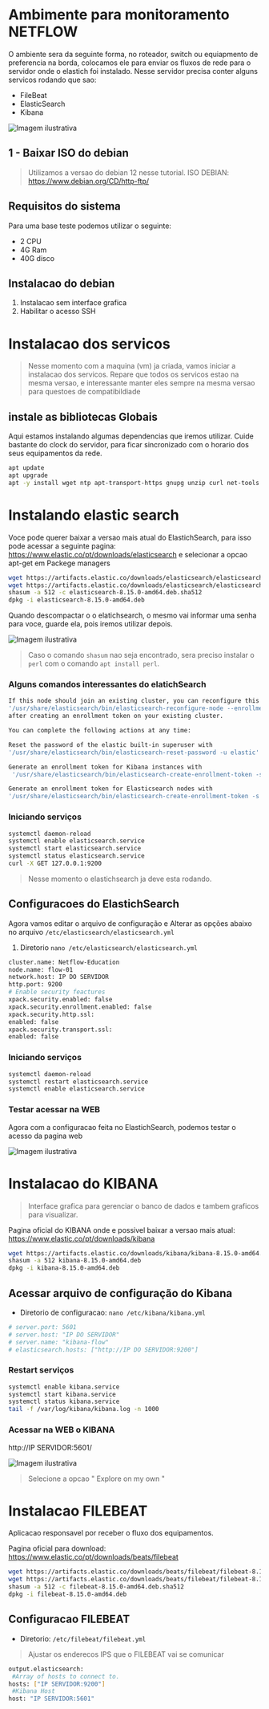 # Ambimente para monitoramento NETFLOW
O ambiente sera da seguinte forma, no roteador, switch ou equiapmento de preferencia na borda, colocamos ele para enviar os fluxos de rede para o servidor onde o elastich foi instalado.
Nesse servidor precisa conter alguns servicos rodando que sao:
* FileBeat
* ElasticSearch
* Kibana

![Imagem ilustrativa](../Imagens-NetFlow/Draw.png)

## 1 - Baixar ISO do debian
> Utilizamos a versao do debian 12 nesse tutorial.
ISO DEBIAN: https://www.debian.org/CD/http-ftp/

## Requisitos do sistema
Para uma base teste podemos utilizar o seguinte:
* 2 CPU
* 4G Ram
* 40G disco

## Instalacao do debian
1. Instalacao sem interface grafica
2. Habilitar o acesso SSH


# Instalacao dos servicos
> Nesse momento com a maquina (vm) ja criada, vamos iniciar a instalacao dos servicos.
> Repare que todos os servicos estao na mesma versao, e interessante manter eles sempre na mesma versao para questoes de compatibildiade

## instale as bibliotecas Globais
Aqui estamos instalando algumas dependencias que iremos utilizar. Cuide bastante do clock do servidor, para ficar sincronizado com o horario dos seus equipamentos da rede.
```bash
apt update
apt upgrade
apt -y install wget ntp apt-transport-https gnupg unzip curl net-tools default-jre tcpdump
```
# Instalando elastic search
Voce pode querer baixar a versao mais atual do ElastichSearch, para isso pode acessar a seguinte pagina: https://www.elastic.co/pt/downloads/elasticsearch e selecionar a opcao apt-get em Packege managers

```bash
wget https://artifacts.elastic.co/downloads/elasticsearch/elasticsearch-8.15.0-amd64.deb
wget https://artifacts.elastic.co/downloads/elasticsearch/elasticsearch-8.15.0-amd64.deb.sha512
shasum -a 512 -c elasticsearch-8.15.0-amd64.deb.sha512 
dpkg -i elasticsearch-8.15.0-amd64.deb
```
Quando descompactar o o elatichsearch, o mesmo vai informar uma senha para voce, guarde ela, pois iremos utilizar depois.

![Imagem ilustrativa](../Imagens-NetFlow/senha_elastichSearch.png)

> Caso o comando `shasum` nao seja encontrado, sera preciso instalar o `perl` com o comando `apt install perl`.

### Alguns comandos interessantes do elatichSearch
```bash
If this node should join an existing cluster, you can reconfigure this with
'/usr/share/elasticsearch/bin/elasticsearch-reconfigure-node --enrollment-token <token-here>'
after creating an enrollment token on your existing cluster.

You can complete the following actions at any time:

Reset the password of the elastic built-in superuser with
'/usr/share/elasticsearch/bin/elasticsearch-reset-password -u elastic'.

Generate an enrollment token for Kibana instances with
 '/usr/share/elasticsearch/bin/elasticsearch-create-enrollment-token -s kibana'.

Generate an enrollment token for Elasticsearch nodes with
'/usr/share/elasticsearch/bin/elasticsearch-create-enrollment-token -s node
```

### Iniciando serviços

```bash
systemctl daemon-reload
systemctl enable elasticsearch.service
systemctl start elasticsearch.service
systemctl status elasticsearch.service
curl -X GET 127.0.0.1:9200
```
> Nesse momento o elastichsearch ja deve esta rodando.

## Configuracoes do ElastichSearch
Agora vamos editar o arquivo de configuração e Alterar as opções abaixo no arquivo `/etc/elasticsearch/elasticsearch.yml`

1. Diretorio
`nano /etc/elasticsearch/elasticsearch.yml`

```bash
cluster.name: Netflow-Education
node.name: flow-01
network.host: IP DO SERVIDOR
http.port: 9200
# Enable security feactures
xpack.security.enabled: false
xpack.security.enrollment.enabled: false
xpack.security.http.ssl:
enabled: false
xpack.security.transport.ssl:
enabled: false
```
### Iniciando serviços
```bash
systemctl daemon-reload
systemctl restart elasticsearch.service
systemctl enable elasticsearch.service
```
### Testar acessar na WEB
Agora com a configuracao feita no ElastichSearch, podemos testar o acesso da pagina web

![Imagem ilustrativa](../Imagens-NetFlow/web_elastich.png)

# Instalacao do KIBANA
> Interface grafica para gerenciar o banco de dados e tambem graficos para visualizar.

Pagina oficial do KIBANA onde e possivel baixar a versao mais atual: https://www.elastic.co/pt/downloads/kibana

```bash
wget https://artifacts.elastic.co/downloads/kibana/kibana-8.15.0-amd64.deb
shasum -a 512 kibana-8.15.0-amd64.deb 
dpkg -i kibana-8.15.0-amd64.deb
```

## Acessar arquivo de configuração do Kibana

* Diretorio de configuracao: `nano /etc/kibana/kibana.yml`
```bash
# server.port: 5601
# server.host: "IP DO SERVIDOR"
# server.name: "kibana-flow"
# elasticsearch.hosts: ["http://IP DO SERVIDOR:9200"]
```


### Restart serviços
```bash
systemctl enable kibana.service
systemctl start kibana.service
systemctl status kibana.service
tail -f /var/log/kibana/kibana.log -n 1000
```

### Acessar na WEB o KIBANA
http://IP SERVIDOR:5601/

![Imagem ilustrativa](../Imagens-NetFlow/kibana_web.png)

> Selecione a opcao " Explore on my own "


# Instalacao FILEBEAT
Aplicacao responsavel por receber o fluxo dos equipamentos.

Pagina oficial para download: https://www.elastic.co/pt/downloads/beats/filebeat

```bash
wget https://artifacts.elastic.co/downloads/beats/filebeat/filebeat-8.15.0-amd64.deb
wget https://artifacts.elastic.co/downloads/beats/filebeat/filebeat-8.15.0-amd64.deb.sha512
shasum -a 512 -c filebeat-8.15.0-amd64.deb.sha512
dpkg -i filebeat-8.15.0-amd64.deb
```

## Configuracao FILEBEAT
* Diretorio: `/etc/filebeat/filebeat.yml`

> Ajustar os enderecos IPS que o FILEBEAT vai se comunicar
```bash
output.elasticsearch:
 #Array of hosts to connect to.
hosts: ["IP SERVIDOR:9200"]
 #Kibana Host
host: "IP SERVIDOR:5601"
```

###

